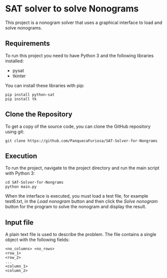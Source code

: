 # SAT solver to solve Nonograms

This project is a nonogram solver that uses a graphical interface to load and solve nonograms.

## Requirements

To run this project you need to have Python 3 and the following libraries installed:
- pysat
- tkinter

You can install these libraries with pip:

```
pip install python-sat
pip install tk
```

## Clone the Repository

To get a copy of the source code, you can clone the GitHub repository using git:

```
git clone https://github.com/PanquecaFuriosa/SAT-Solver-for-Nongrams
```

## Execution

To run the project, navigate to the project directory and run the main script with Python 3:

```
cd SAT-Solver-for-Nongrams
python main.py
```

When the interface is executed, you must load a test file, for example test6.txt, in the _Load nonogram_ button and then click the _Solve nonogram_ button for the program to solve the nonogram and display the result.

## Input file

A plain text file is used to describe the problem. The file contains a single object with the following fields:

```
<no_columns> <no_rows>
<row_1>
<row_2>
...
<column_1>
<column_2>
